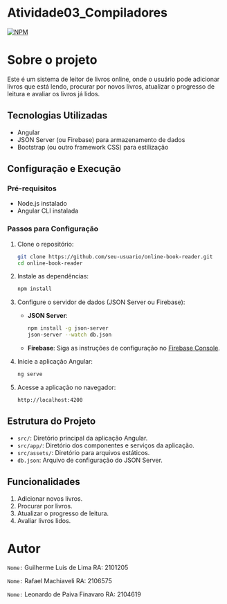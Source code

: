 # Atividade03_Compiladores
 
[![NPM](https://img.shields.io/npm/l/react)](https://github.com/LeonardoFinavaro/Atividade03_Compiladores/blob/main/LICENSE) 

# Sobre o projeto

Este é um sistema de leitor de livros online, onde o usuário pode adicionar livros que está lendo, procurar por novos livros, atualizar o progresso de leitura e avaliar os livros já lidos.

## Tecnologias Utilizadas
- Angular
- JSON Server (ou Firebase) para armazenamento de dados
- Bootstrap (ou outro framework CSS) para estilização

## Configuração e Execução

### Pré-requisitos
- Node.js instalado
- Angular CLI instalada

### Passos para Configuração
1. Clone o repositório:
   ```sh
   git clone https://github.com/seu-usuario/online-book-reader.git
   cd online-book-reader
   ```

2. Instale as dependências:
   ```sh
   npm install
   ```

3. Configure o servidor de dados (JSON Server ou Firebase):
   - **JSON Server**:
     ```sh
     npm install -g json-server
     json-server --watch db.json
     ```
   - **Firebase**:
     Siga as instruções de configuração no [Firebase Console](https://console.firebase.google.com/).

4. Inicie a aplicação Angular:
   ```sh
   ng serve
   ```

5. Acesse a aplicação no navegador:
   ```
   http://localhost:4200
   ```

## Estrutura do Projeto
- `src/`: Diretório principal da aplicação Angular.
- `src/app/`: Diretório dos componentes e serviços da aplicação.
- `src/assets/`: Diretório para arquivos estáticos.
- `db.json`: Arquivo de configuração do JSON Server.

## Funcionalidades
1. Adicionar novos livros.
2. Procurar por livros.
3. Atualizar o progresso de leitura.
4. Avaliar livros lidos.
   
# Autor

`Nome:` Guilherme Luis de Lima
RA: 2101205

`Nome:`  Rafael Machiaveli 
RA: 2106575

`Nome:` Leonardo de Paiva Finavaro
RA: 2104619
